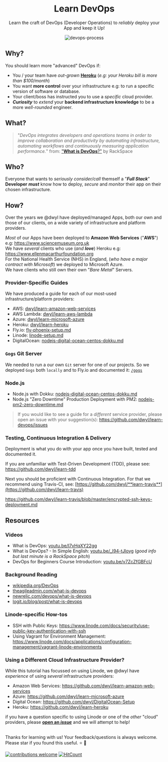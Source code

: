 <div align="center">

# Learn DevOps

Learn the craft of DevOps (Developer Operations)
to _reliably_ deploy your App and keep it Up!

![devops-process](https://user-images.githubusercontent.com/194400/28494977-ce74a632-6f36-11e7-9f86-f48abde49479.png)

</div>

## Why?

You should learn more "advanced" DevOps if:

- You / your team have _out-grown_
  [**Heroku**](https://github.com/dwyl/learn-heroku)
  (_e.g: your Heroku bill is more than \$100/month_)
- You want **more control** over your infrastructure
  e.g: to run a specific version of software or database.
- Your client/boss has instructed you
  to use a _specific_ cloud provider.
- **_Curiosity_** to _extend_ your
  **backend infrastructure knowledge** to be a more
  _well-rounded_ engineer.

## What?

> "_DevOps integrates developers and operations teams
> in order to improve collaboration and productivity
> by automating infrastructure, automating workflows
> and continuously measuring application performance._"
> from: ["**What is DevOps**?"](https://youtu.be/_I94-tJlovg) by RackSpace

## Who?

Everyone that wants to _seriously consider/call_ themself
a "**_Full Stack_**" **Developer** **_must_** know how to deploy,
_secure_ and _monitor_ their app on their chosen infrastructure.

## How?

Over the years we @dwyl have deployed/managed Apps,
both our own and those of our clients,
on a wide variety of infrastructure and platform providers.

_Most_ of our Apps have been deployed to **Amazon Web Services** ("**AWS**")
e.g: https://www.sciencemuseum.org.uk <br />
We have _several_ clients who use (_and **love**_) Heroku e.g:
https://www.ellenmacarthurfoundation.org <br />
For the National Health Service (NHS) in England,
(_who have a major contract with Microsoft_)
we deployed to Microsoft Azure. <br />
We have clients who still own their own "_Bare Metal_" Servers.

### Provider-Specific Guides

We have produced a guide for each of our most-used
infrastructure/platform providers:

- AWS:
  [dwyl/learn-amazon-web-services](https://github.com/dwyl/learn-amazon-web-services)
- AWS Lambda:
  [dwyl/learn-aws-lambda](https://github.com/dwyl/learn-aws-lambda)
- Azure:
  [dwyl/learn-microsoft-azure](https://github.com/dwyl/learn-microsoft-azure)
- Heroku:
  [dwyl/learn-heroku](https://github.com/dwyl/learn-heroku)
- Fly.io:
  [fly-phoenix-setup.md](https://github.com/dwyl/learn-devops/blob/master/fly-phoenix-setup.md)
- Linode:
  [linode-setup.md](https://github.com/dwyl/learn-devops/blob/master/linode-setup.md)
- DigitalOcean:
  [nodejs-digital-ocean-centos-dokku.md](https://github.com/dwyl/learn-devops/blob/master/nodejs-digital-ocean-centos-dokku.md)

### `Gogs` Git Server

We needed to run a our own `Git` server
for one of our projects.
So we deployed `Gogs`
both `locally` and to Fly.io
and documented it:
[`/gogs`](gogs/README.md)

### Node.js

- Node.js with Dokku:
  [nodejs-digital-ocean-centos-dokku.md](https://github.com/dwyl/learn-devops/blob/master/nodejs-digital-ocean-centos-dokku.md)
- Node.js "Zero Downtime" Production Deployment with PM2:
  [nodejs-pm2-zero-downtime.md](https://github.com/dwyl/learn-devops/blob/master/nodejs-pm2-zero-downtime.md)

> If you would like to see a guide for a _different_ service provider,
> please open an issue with your suggestion(s):
> https://github.com/dwyl/learn-devops/issues

### Testing, Continuous Integration & Delivery

Deployment is what you do with your app once you have
built, tested and documented it.

If you are unfamiliar with Test-Driven Development (TDD),
please see: https://github.com/dwyl/learn-tdd <br />

Next you should be proficient with Continuous Integration.
For that we recommend using Travis-CI, see:
[https://github.com/dwyl/**learn-travis**](https://github.com/dwyl/learn-travis)

https://github.com/dwyl/learn-travis/blob/master/encrypted-ssh-keys-deployment.md

<!--
### _First_ Upgrade Deployment

Build Upgrade based on the version currently on Staging:
```
mix edeliver build upgrade --auto-version=git-revision --from=$(1.0.3) --to=$(git rev-parse HEAD) --verbose --branch=continuous-delivery
```

Get the version that was created and use it as the `--version` in the next command:

```
mix edeliver deploy upgrade to production --version=1.0.3+3a4f948 --verbose
```


> _**NOTE**: We have an **Open issue** for deploying an **UPGRADE**
via Continuous Integration:_ https://github.com/dwyl/learn-devops/issues/19 <br />
> _We requested help on:_ https://github.com/edeliver/edeliver/issues/234 <br />
> _But sadly, no reply, yet ..._
_if you have time to help please comment on the issue!_
-->

## Resources

### Videos

- What is DevOps:
  [youtu.be/I7vHqXY22gg](https://youtu.be/I7vHqXY22gg)
- What is DevOps? - In Simple English:
  [youtu.be/_I94-tJlovg](https://youtu.be/_I94-tJlovg)
  (_good info but last minute is a RackSpace pitch_)
- DevOps for Beginners Course Introduction:
  [youtu.be/v7ZcZfGBFcU](https://youtu.be/v7ZcZfGBFcU)

### Background Reading

- [wikipedia.org/DevOps](https://en.wikipedia.org/wiki/DevOps)
- [theagileadmin.com/what-is-devops](https://theagileadmin.com/what-is-devops)
- [newrelic.com/devops/what-is-devops](https://newrelic.com/devops/what-is-devops)
- [logit.io/blog/post/what-is-devops](https://logit.io/blog/post/what-is-devops)

### Linode-specific How-tos

- SSH with Public Keys:
  https://www.linode.com/docs/security/use-public-key-authentication-with-ssh
- Using Vagrant for Environment Management:
  https://www.linode.com/docs/applications/configuration-management/vagrant-linode-environments

### Using a Different Cloud Infrastructure Provider?

While this tutorial has focussed on using Linode,
we @dwyl have _experience_ of using _several_ infrastructure providers:

- Amazon Web Services: https://github.com/dwyl/learn-amazon-web-services
- Azure: https://github.com/dwyl/learn-microsoft-azure
- Digital Ocean: https://github.com/dwyl/DigitalOcean-Setup
- Heroku: https://github.com/dwyl/learn-heroku

if you have a question specific to using Linode or one of the _other_
"cloud" providers, please
[**open an _issue_**](https://github.com/dwyl/learn-devops/issues)
and we will attempt to help!

<!--

## <sup>1</sup>Why Not "_Just Use Heroku_"?

Heroku is great for _most_ use-cases.
But it gets _expensive_ very quickly!
The moment you start to pay for an app it's $7/month
(_which may not sound "expensive" on the surface_)
But it's the _Database_ that's the _expensive_ part!

### Heroku Database _Extortion_

The moment you go beyond the "_hobby_" plan:
![heroku-hobby-dev](https://user-images.githubusercontent.com/194400/28563894-543876d8-711f-11e7-9b09-cb548e10ee84.png)

![heroku-hobby-basic](https://user-images.githubusercontent.com/194400/28563938-77966842-711f-11e7-9668-eaa694325a79.png)

![heroku-database-pricing](https://user-images.githubusercontent.com/194400/28563258-4e7628d2-711d-11e7-81e0-b3997d9d05ca.png)

As you can see, from the pricing, the _resources_ do offer value-for money
once the project's database goes above a certain size.

-->
<br />
Thanks for learning with us!
Your feedback/questions is always welcome.
Please star if you found this useful. ⭐ 🙏
<br />

[![contributions welcome](https://img.shields.io/badge/contributions-welcome-brightgreen.svg?style=flat-square)](https://github.com/dwyl/learn-devops/issues)
[![HitCount](http://hits.dwyl.com/dwyl/learn-devops.svg)](http://hits.dwyl.com/dwyl/learn-devops)